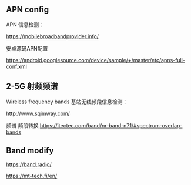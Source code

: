 ## APN config

APN 信息检测：

https://mobilebroadbandprovider.info/

安卓源码APN配置

https://android.googlesource.com/device/sample/+/master/etc/apns-full-conf.xml




## 2-5G 射频频谱

Wireless frequency bands 基站无线频段信息检测：

http://www.sqimway.com/


频谱 频段转换
https://itectec.com/band/nr-band-n71/#spectrum-overlap-bands

## Band modify
https://band.radio/

https://mt-tech.fi/en/

